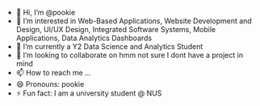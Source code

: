 - 👋 Hi, I’m @pookie
- 👀 I’m interested in Web-Based Applications, Website Development and Design, UI/UX Design, Integrated Software Systems, Mobile Applications, Data Analytics Dashboards 
- 🌱 I’m currently a Y2 Data Science and Analytics Student
- 💞️ I’m looking to collaborate on hmm not sure I dont have a project in mind
- 📫 How to reach me ...
- 😄 Pronouns: pookie
- ⚡ Fun fact: I am a university student @ NUS

<!---
pookiecoder/pookiecoder is a ✨ special ✨ repository because its `README.md` (this file) appears on your GitHub profile.
You can click the Preview link to take a look at your changes.
--->

